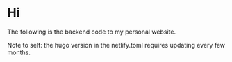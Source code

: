 # Hi

The following is the backend code to my personal website.

Note to self: the hugo version in the netlify.toml requires updating every few months.